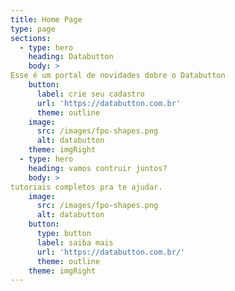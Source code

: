 ```yaml
---
title: Home Page
type: page
sections:
  - type: hero
    heading: Databutton
    body: >
Esse é um portal de novidades dobre o Databutton
    button:
      label: crie seu cadastro
      url: 'https://databutton.com.br'
      theme: outline
    image:
      src: /images/fpo-shapes.png
      alt: databutton
    theme: imgRight
  - type: hero
    heading: vamos contruir juntos?
    body: >
tutoriais completos pra te ajudar.
    image:
      src: /images/fpo-shapes.png
      alt: databutton
    button:
      type: button
      label: saiba mais
      url: 'https://databutton.com.br/'
      theme: outline
    theme: imgRight
---
```

